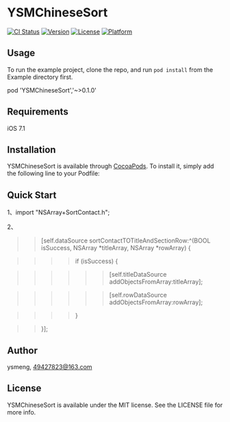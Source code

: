 # YSMChineseSort

[![CI Status](http://img.shields.io/travis/ysmeng/YSMChineseSort.svg?style=flat)](https://travis-ci.org/ysmeng/YSMChineseSort)
[![Version](https://img.shields.io/cocoapods/v/YSMChineseSort.svg?style=flat)](http://cocoapods.org/pods/YSMChineseSort)
[![License](https://img.shields.io/cocoapods/l/YSMChineseSort.svg?style=flat)](http://cocoapods.org/pods/YSMChineseSort)
[![Platform](https://img.shields.io/cocoapods/p/YSMChineseSort.svg?style=flat)](http://cocoapods.org/pods/YSMChineseSort)

## Usage

To run the example project, clone the repo, and run `pod install` from the Example directory first.     

pod 'YSMChineseSort','~>0.1.0'

## Requirements
iOS 7.1

## Installation

YSMChineseSort is available through [CocoaPods](http://cocoapods.org). To install
it, simply add the following line to your Podfile:

## Quick Start
1、import "NSArray+SortContact.h";    

2、
>>[self.dataSource sortContactTOTitleAndSectionRow:^(BOOL isSuccess, NSArray *titleArray, NSArray *rowArray) {   

>>>>if (isSuccess) {    

>>>>>>[self.titleDataSource addObjectsFromArray:titleArray];   

>>>>>>[self.rowDataSource addObjectsFromArray:rowArray];          

>>>>}    

>>}];    

## Author

ysmeng, 49427823@163.com

## License

YSMChineseSort is available under the MIT license. See the LICENSE file for more info.

